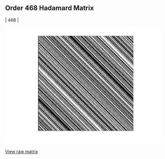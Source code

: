 ## Order 468 Hadamard Matrix

| 468 |

<img src="468.png" class="img-responsive" alt=""> 

[View raw matrix](order468.txt)
